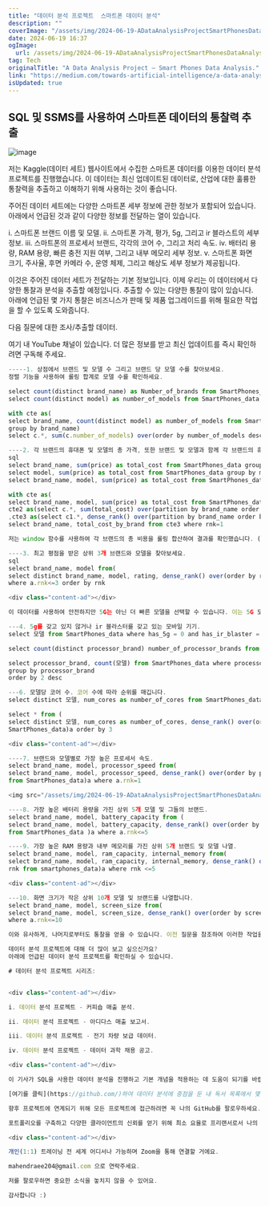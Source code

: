 ```yaml
---
title: "데이터 분석 프로젝트  스마트폰 데이터 분석"
description: ""
coverImage: "/assets/img/2024-06-19-ADataAnalysisProjectSmartPhonesDataAnalysis_0.png"
date: 2024-06-19 16:37
ogImage:
  url: /assets/img/2024-06-19-ADataAnalysisProjectSmartPhonesDataAnalysis_0.png
tag: Tech
originalTitle: "A Data Analysis Project — Smart Phones Data Analysis."
link: "https://medium.com/towards-artificial-intelligence/a-data-analysis-project-smart-phones-data-analysis-381ed9be26ff"
isUpdated: true
---
```


## SQL 및 SSMS를 사용하여 스마트폰 데이터의 통찰력 추출

![image](/assets/img/2024-06-19-ADataAnalysisProjectSmartPhonesDataAnalysis_0.png)

저는 Kaggle(데이터 세트) 웹사이트에서 수집한 스마트폰 데이터를 이용한 데이터 분석 프로젝트를 진행했습니다. 이 데이터는 최신 업데이트된 데이터로, 산업에 대한 훌륭한 통찰력을 추출하고 이해하기 위해 사용하는 것이 좋습니다.

주어진 데이터 세트에는 다양한 스마트폰 세부 정보에 관한 정보가 포함되어 있습니다. 아래에서 언급된 것과 같이 다양한 정보를 전달하는 열이 있습니다.

<div class="content-ad"></div>

i. 스마트폰 브랜드 이름 및 모델.
ii. 스마트폰 가격, 평가, 5g, 그리고 ir 블라스트의 세부 정보.
iii. 스마트폰의 프로세서 브랜드, 각각의 코어 수, 그리고 처리 속도.
iv. 배터리 용량, RAM 용량, 빠른 충전 지원 여부, 그리고 내부 메모리 세부 정보.
v. 스마트폰 화면 크기, 주사율, 후면 카메라 수, 운영 체제, 그리고 해상도 세부 정보가 제공됩니다.

이것은 주어진 데이터 세트가 전달하는 기본 정보입니다. 이제 우리는 이 데이터에서 다양한 통찰과 분석을 추출할 예정입니다. 추출할 수 있는 다양한 통찰이 많이 있습니다. 아래에 언급된 몇 가지 통찰은 비즈니스가 판매 및 제품 업그레이드를 위해 필요한 작업을 할 수 있도록 도와줍니다.

다음 질문에 대한 조사/추출할 데이터.

여기 내 YouTube 채널이 있습니다. 더 많은 정보를 받고 최신 업데이트를 즉시 확인하려면 구독해 주세요.

<div class="content-ad"></div>

```js
-----1. 상점에서 브랜드 및 모델 수 그리고 브랜드 당 모델 수를 찾아보세요.
정렬 기능을 사용하여 롤링 합계로 모델 수를 확인하세요.

select count(distinct brand_name) as Number_of_brands from SmartPhones_data;
select count(distinct model) as number_of_models from SmartPhones_data;

with cte as(
select brand_name, count(distinct model) as number_of_models from SmartPhones_data
group by brand_name)
select c.*, sum(c.number_of_models) over(order by number_of_models desc, brand_name asc) as total_number_of_models from cte c

----2. 각 브랜드의 휴대폰 및 모델의 총 가격, 또한 브랜드 및 모델과 함께 각 브랜드의 휴대폰 가격을 찾아보세요.
sql
select brand_name, sum(price) as total_cost from SmartPhones_data group by brand_name order by 1 asc;
select model, sum(price) as total_cost from SmartPhones_data group by model order by 2 desc;
select brand_name, model, sum(price) as total_cost from SmartPhones_data group by brand_name, model order by 1;

with cte as(
select brand_name, model, sum(price) as total_cost from SmartPhones_data group by brand_name, model),
cte2 as(select c.*, sum(total_cost) over(partition by brand_name order by total_cost) as total_cost_by_brand from cte c)
,cte3 as(select c1.*, dense_rank() over(partition by brand_name order by total_cost_by_brand desc) as rnk from cte2 c1)
select brand_name, total_cost_by_brand from cte3 where rnk=1

저는 window 함수를 사용하여 각 브랜드의 총 비용을 롤링 합산하여 결과를 확인했습니다. (역공학)

----3. 최고 평점을 받은 상위 3개 브랜드와 모델을 찾아보세요.
sql
select brand_name, model from(
select distinct brand_name, model, rating, dense_rank() over(order by rating desc) as rnk from SmartPhones_data)a
where a.rnk<=3 order by rnk

<div class="content-ad"></div>

이 데이터를 사용하여 안전하지만 5G는 아닌 더 빠른 모델을 선택할 수 있습니다. 이는 5G 모델이 아닙니다.

---4. 5g를 갖고 있지 않거나 ir 블라스터를 갖고 있는 모바일 기기.
select 모델 from SmartPhones_data where has_5g = 0 and has_ir_blaster = 1

select count(distinct processor_brand) number_of_processor_brands from smartphones_data

select processor_brand, count(모델) from SmartPhones_data where processor_brand is not null
group by processor_brand
order by 2 desc

---6. 모델당 코어 수. 코어 수에 따라 순위를 매깁니다.
select distinct 모델, num_cores as number_of_cores from SmartPhones_data

select * from (
select distinct 모델, num_cores as number_of_cores, dense_rank() over(order by num_cores desc) as rank from
SmartPhones_data)a order by 3

<div class="content-ad"></div>

----7. 브랜드와 모델별로 가장 높은 프로세서 속도.
select brand_name, model, processor_speed from(
select brand_name, model, processor_speed, dense_rank() over(order by processor_speed desc) as rnk
from SmartPhones_data)a where a.rnk=1

<img src="/assets/img/2024-06-19-ADataAnalysisProjectSmartPhonesDataAnalysis_1.png" />

----8. 가장 높은 배터리 용량을 가진 상위 5개 모델 및 그들의 브랜드.
select brand_name, model, battery_capacity from (
select brand_name, model, battery_capacity, dense_rank() over(order by battery_capacity desc) as rnk
from SmartPhones_data )a where a.rnk<=5

----9. 가장 높은 RAM 용량과 내부 메모리를 가진 상위 5개 브랜드 및 모델 나열.
select brand_name, model, ram_capacity, internal_memory from(
select brand_name, model, ram_capacity, internal_memory, dense_rank() over(order by ram_capacity desc, internal_memory desc) as
rnk from smartphones_data)a where rnk <=5

<div class="content-ad"></div>

---10. 화면 크기가 작은 상위 10개 모델 및 브랜드를 나열합니다.
select brand_name, model, screen_size from(
select brand_name, model, screen_size, dense_rank() over(order by screen_size) as rnk from SmartPhones_data)a
where a.rnk<=10

이와 유사하게, 나머지로부터도 통찰을 얻을 수 있습니다. 이전 질문을 참조하여 이러한 작업을 수행할 수 있었으면 좋겠습니다. 그렇지 않으면 아래 질문에 대한 통찰을 얻는 데 대해 궁금한 점이 있으면 댓글을 통해 질문할 수 있습니다.

데이터 분석 프로젝트에 대해 더 많이 보고 싶으신가요?
아래에 언급된 데이터 분석 프로젝트를 확인하실 수 있습니다.

# 데이터 분석 프로젝트 시리즈:


<div class="content-ad"></div>

i. 데이터 분석 프로젝트 - 커피숍 매출 분석.

ii. 데이터 분석 프로젝트 - 아디다스 매출 보고서.

iii. 데이터 분석 프로젝트 - 전기 차량 보급 데이터.

iv. 데이터 분석 프로젝트 - 데이터 과학 채용 공고.

<div class="content-ad"></div>

이 기사가 SQL을 사용한 데이터 분석을 진행하고 기본 개념을 적용하는 데 도움이 되기를 바랍니다.

[여기를 클릭](https://github.com/)하여 데이터 분석에 중점을 둔 내 독서 목록에서 몇 가지 데이터 분석가 면접 질문과 사용 사례를 준비하세요. 내 GitHub에서 데이터와 SQL 파일을 볼 수 있습니다.

향후 프로젝트에 연계되기 위해 모든 프로젝트에 접근하려면 꼭 나의 GitHub를 팔로우하세요.

포트폴리오를 구축하고 다양한 클라이언트의 신뢰를 얻기 위해 최소 요율로 프리랜서로서 나의 서비스를 제공하고 있습니다.

<div class="content-ad"></div>

개인(1:1) 트레이닝 전 세계 어디서나 가능하며 Zoom을 통해 연결할 거에요.

mahendraee204@gmail.com 으로 연락주세요.

저를 팔로우하면 중요한 소식을 놓치지 않을 수 있어요.

감사합니다 :)
```
